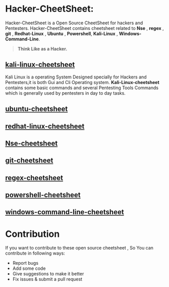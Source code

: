# **Hacker-CheetSheet:**
Hacker-CheetSheet is a Open Source CheetSheet for hackers and Pentesters. Hacker-CheetSheet contains cheetsheet related to **Nse** , **regex** , **git** , **Redhat-Linux** , **Ubuntu** , **Powershell**, **Kali-Linux** , **Windows-Command-Line**.
> **Think Like as a Hacker.**

## [kali-linux-cheetsheet](https://github.com/ankitdobhal/Hackers-Cheetsheet/blob/master/kali-linux-cheetsheet.md)
Kali Linux is a operating System Designed specially for Hackers and Pentesters,it is both Gui and Cli Operating system.
**Kali-Linux-cheetsheet** contains some basic commands and several Pentesting Tools Commands which is generally used by pentesters in day to day tasks.

## [ubuntu-cheetsheet](https://github.com/ankitdobhal/Hackers-Cheetsheet/blob/master/ubuntu-cheetsheet.md)

## [redhat-linux-cheetsheet](https://github.com/ankitdobhal/Hackers-Cheetsheet/blob/master/redhat-linux-cheetsheet.md)

## [Nse-cheetsheet](https://github.com/ankitdobhal/Hackers-Cheetsheet/blob/master/Nse-cheetsheet.md)

## [git-cheetsheet](https://github.com/ankitdobhal/Hackers-Cheetsheet/blob/master/git-cheetsheet.md)

## [regex-cheetsheet](https://github.com/ankitdobhal/Hackers-Cheetsheet/blob/master/regex-cheetsheet.md)

## [powershell-cheetsheet](https://github.com/ankitdobhal/Hackers-Cheetsheet/blob/master/powershell-cheetsheet.md)

## [windows-command-line-cheetsheet](https://github.com/ankitdobhal/Hackers-Cheetsheet/blob/master/windows-command-line-cheetsheet.md)

# Contribution
   If you want to contribute to these open source cheetsheet , So You can contribute in following ways:

- Report bugs
- Add some code
- Give suggestions to make it better
- Fix issues & submit a pull request

